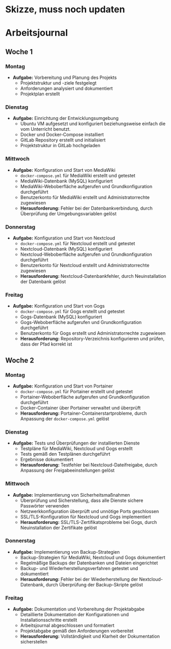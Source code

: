 # Skizze, muss noch updaten

# Arbeitsjournal

## Woche 1

### Montag
- **Aufgabe:** Vorbereitung und Planung des Projekts
  - Projektstruktur und -ziele festgelegt
  - Anforderungen analysiert und dokumentiert
  - Projektplan erstellt

### Dienstag
- **Aufgabe:** Einrichtung der Entwicklungsumgebung
  - Ubuntu VM aufgesetzt und konfiguriert beziehungsweise einfach die vom Unterricht benutzt.
  - Docker und Docker-Compose installiert
  - GitLab Repository erstellt und initialisiert
  - Projektstruktur in GitLab hochgeladen

### Mittwoch
- **Aufgabe:** Konfiguration und Start von MediaWiki
  - `docker-compose.yml` für MediaWiki erstellt und getestet
  - MediaWiki-Datenbank (MySQL) konfiguriert
  - MediaWiki-Weboberfläche aufgerufen und Grundkonfiguration durchgeführt
  - Benutzerkonto für MediaWiki erstellt und Administratorrechte zugewiesen
  - **Herausforderung:** Fehler bei der Datenbankverbindung, durch Überprüfung der Umgebungsvariablen gelöst

### Donnerstag
- **Aufgabe:** Konfiguration und Start von Nextcloud
  - `docker-compose.yml` für Nextcloud erstellt und getestet
  - Nextcloud-Datenbank (MySQL) konfiguriert
  - Nextcloud-Weboberfläche aufgerufen und Grundkonfiguration durchgeführt
  - Benutzerkonto für Nextcloud erstellt und Administratorrechte zugewiesen
  - **Herausforderung:** Nextcloud-Datenbankfehler, durch Neuinstallation der Datenbank gelöst

### Freitag
- **Aufgabe:** Konfiguration und Start von Gogs
  - `docker-compose.yml` für Gogs erstellt und getestet
  - Gogs-Datenbank (MySQL) konfiguriert
  - Gogs-Weboberfläche aufgerufen und Grundkonfiguration durchgeführt
  - Benutzerkonto für Gogs erstellt und Administratorrechte zugewiesen
  - **Herausforderung:** Repository-Verzeichnis konfigurieren und prüfen, dass der Pfad korrekt ist

## Woche 2

### Montag
- **Aufgabe:** Konfiguration und Start von Portainer
  - `docker-compose.yml` für Portainer erstellt und getestet
  - Portainer-Weboberfläche aufgerufen und Grundkonfiguration durchgeführt
  - Docker-Container über Portainer verwaltet und überprüft
  - **Herausforderung:** Portainer-Containerstartprobleme, durch Anpassung der `docker-compose.yml` gelöst

### Dienstag
- **Aufgabe:** Tests und Überprüfungen der installierten Dienste
  - Testpläne für MediaWiki, Nextcloud und Gogs erstellt
  - Tests gemäß den Testplänen durchgeführt
  - Ergebnisse dokumentiert
  - **Herausforderung:** Testfehler bei Nextcloud-Dateifreigabe, durch Anpassung der Freigabeeinstellungen gelöst

### Mittwoch
- **Aufgabe:** Implementierung von Sicherheitsmaßnahmen
  - Überprüfung und Sicherstellung, dass alle Dienste sichere Passwörter verwenden
  - Netzwerkkonfiguration überprüft und unnötige Ports geschlossen
  - SSL/TLS-Konfiguration für Nextcloud und Gogs implementiert
  - **Herausforderung:** SSL/TLS-Zertifikatsprobleme bei Gogs, durch Neuinstallation der Zertifikate gelöst

### Donnerstag
- **Aufgabe:** Implementierung von Backup-Strategien
  - Backup-Strategien für MediaWiki, Nextcloud und Gogs dokumentiert
  - Regelmäßige Backups der Datenbanken und Dateien eingerichtet
  - Backup- und Wiederherstellungsverfahren getestet und dokumentiert
  - **Herausforderung:** Fehler bei der Wiederherstellung der Nextcloud-Datenbank, durch Überprüfung der Backup-Skripte gelöst

### Freitag
- **Aufgabe:** Dokumentation und Vorbereitung der Projektabgabe
  - Detaillierte Dokumentation der Konfigurationen und Installationsschritte erstellt
  - Arbeitsjournal abgeschlossen und formatiert
  - Projektabgabe gemäß den Anforderungen vorbereitet
  - **Herausforderung:** Vollständigkeit und Klarheit der Dokumentation sicherstellen
